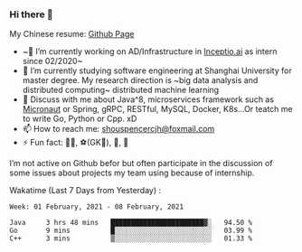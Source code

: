 ### Hi there 👋

My Chinese resume: [Github Page](https://spencercjh.github.io/resume/)

- ~🔭 I’m currently working on AD/Infrastructure in [Inceptio.ai](https://www.inceptio.ai/) as intern since 02/2020~
- 🌱 I’m currently studying software engineering at Shanghai University for master degree. My research direction is ~big data analysis and distributed computing~ distributed machine learning
- 💬 Discuss with me about Java^8, microservices framework such as [Micronaut](http://micronaut.io/) or Spring, gRPC, RESTful, MySQL, Docker, K8s...Or teatch me to write Go, Python or Cpp. xD
- 📫 How to reach me: shouspencercjh@foxmail.com
- ⚡ Fun fact: 🚴‍♂️, ⚽(GK🥅), 🏓, 🏸

I’m not active on Github befor but often participate in the discussion of some issues about projects my team using because of internship.

Wakatime (Last 7 Days from Yesterday) :

<!--START_SECTION:waka-->
```text
Week: 01 February, 2021 - 08 February, 2021

Java     3 hrs 48 mins   ███████████████████████▓░   94.50 % 
Go       9 mins          █░░░░░░░░░░░░░░░░░░░░░░░░   03.99 % 
C++      3 mins          ▒░░░░░░░░░░░░░░░░░░░░░░░░   01.33 % 
```
<!--END_SECTION:waka-->

